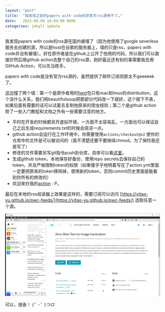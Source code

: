 ```yaml
---
layout: "post"
title:  "我发现之前的papers with code的非官方rss源用不了…"
date:   2022-06-09 18:04:00 0800
categories: jekyll update
---
```


我发现papers with code的rss源在国内被墙了（因为他使用了google severless服务去创建的源，所以是host在谷歌的服务器上，墙的只是rss，papers with code并没有被墙）。好在原作者是在github上公开了他用的代码，所以我们可以直接抄然后用github action去整个自己的rss源，刚好最近还有别的事需要我去用GitHub Action，可以先当练手。

papers with code是没有官方rss源的，虽然提供了邮件订阅但那太不geeeeek了。

这边撞了两个墙：第一个是原作者用的[hext](https://pypi.org/project/hext/)包只有mac和linux的distribution，这个没什么关系，我们用beautifulsoup把那部分代码改一下就好，这个按下不表，如果后面有需要的话可以试着去复制他原来的爬虫规则；第二个是github action除了一些入门教程和文档之外有一些需要注意的地方。

- 平时在开发的时候都另开虚拟环境，一方面不太容易乱，一方面也可以保证自己之后生成requirements.txt的时候会简洁一点。
- github action会运行在工作环境中，你需要使用`actions/checkout@v2` 使你的仓库中的文件是可以被访问的（我不清楚还要不要继续chmod，为了保险我还是写了）
- 修改的文件需要另写git指令push到仓库，具体可以看[这里](https://github.community/t/possible-to-commit-files-after-workflow-runs/17824)。
- 生成github token，本地保存好备份，使用repo secrets去保存自己的token，并且严格限制token的权限（如果傻乎乎地明着写在了action.yml里面一定要把原来的token移除掉，使用新的token，否则commit历史里面是能看到你所有的修改的）
- 欢迎来抄我的[action](https://github.com/yitao-yu/pwc-feeds/blob/master/.github/workflows/action.yml) : P。

最后在本地的rss阅读器上效果是这样的，需要订阅可以访问 [https://yitao-yu.github.io/pwc-feeds/](https://yitao-yu.github.io/pwc-feeds/) 选取任意一个源。

![rss_reader.png](./data/rss_pic.png)

可以，很香！ *(゜-゜)つロ*